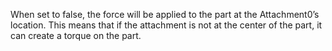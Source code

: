 When set to false, the force will be applied to the part at the Attachment0’s location. This means that if the attachment is not at the center of the part, it can create a torque on the part.